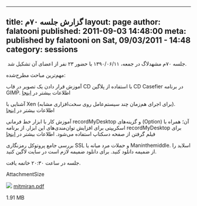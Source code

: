 ----------
title: گزارش جلسه ۷۰‌م
layout: page
author: falatooni
published: 2011-09-03 14:48:00
meta: published by falatooni on Sat, 09/03/2011 - 14:48
category: sessions
----------
 جلسه ۷۰‌م مشهدلاگ در جمعه، ۱۳۹۰/۰۶/۱۱ با حضور ۲۳ نفر از اعضای آن تشکیل شد.


<!--more-->



مهم‌ترین مباحث مطرح‌شده:

آموزش قرار دادن یک تصویر در قاب CD با استفاده از پلاگین CD Casefier در برنامه
GIMP. اطلاعات بیشتر در [اینجا](http://registry.gimp.org/node/25397)

آشنایی با Xen (برای اجرای هم‌زمان چند سیستم‌عامل روی سخت‌افزاری مشابه).
اطلاعات بیشتر در [اینجا](http://xen.org)

آموزش کار با ابزار خط فرمانی recordMyDesktop و گزینه‌های (Option) آن؛ همراه با
اسکریپتی برای افزایش توان‌مندی‌های این ابزار. از برنامه recordMyDesktop برای
فیلم گرفتن از صفحه دسکتاپ استفاده می‌شود. اطلاعات بیشتر در
[اینجا](http://recordmydesktop.sourceforge.net/about.php)

بررسی جامع پروتوکل رمز‌نگاری SSL و حملات مرد میانه یا Maninthemiddle. اسلاید
را از ضمیمه دانلود کنید. برای دانلود ضمیمه لازم است در سایت لاگین کنید.

جلسه در ساعت ۲۰:۳۰ خاتمه یافت.

AttachmentSize

![](http://www.mashhadlug.org/modules/file/icons/applicationpdf.png)
[mitmiran.pdf](../system/files/mitmiran.pdf)

1.91 MB
